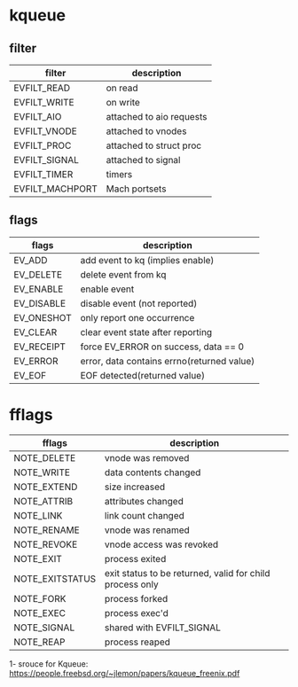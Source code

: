 # kqueue

## filter

| filter          | description              |
| --------------- | ------------------------ |
| EVFILT_READ     | on read                  |
| EVFILT_WRITE    | on write                 |
| EVFILT_AIO      | attached to aio requests |
| EVFILT_VNODE    | attached to vnodes       |
| EVFILT_PROC     | attached to struct proc  |
| EVFILT_SIGNAL   | attached to signal       |
| EVFILT_TIMER    | timers                   |
| EVFILT_MACHPORT | Mach portsets            |

## flags

| flags      | description                                |
| ---------- | ------------------------------------------ |
| EV_ADD     | add event to kq (implies enable)           |
| EV_DELETE  | delete event from kq                       |
| EV_ENABLE  | enable event                               |
| EV_DISABLE | disable event (not reported)               |
| EV_ONESHOT | only report one occurrence                 |
| EV_CLEAR   | clear event state after reporting          |
| EV_RECEIPT | force EV_ERROR on success, data == 0       |
| EV_ERROR   | error, data contains errno(returned value) |
| EV_EOF     | EOF detected(returned value)               |

# fflags

| fflags          | description                                              |
| --------------- | -------------------------------------------------------- |
| NOTE_DELETE     | vnode was removed                                        |
| NOTE_WRITE      | data contents changed                                    |
| NOTE_EXTEND     | size increased                                           |
| NOTE_ATTRIB     | attributes changed                                       |
| NOTE_LINK       | link count changed                                       |
| NOTE_RENAME     | vnode was renamed                                        |
| NOTE_REVOKE     | vnode access was revoked                                 |
| NOTE_EXIT       | process exited                                           |
| NOTE_EXITSTATUS | exit status to be returned, valid for child process only |
| NOTE_FORK       | process forked                                           |
| NOTE_EXEC       | process exec'd                                           |
| NOTE_SIGNAL     | shared with EVFILT_SIGNAL                                |
| NOTE_REAP       | process reaped                                           |

1- srouce for Kqueue: https://people.freebsd.org/~jlemon/papers/kqueue_freenix.pdf
